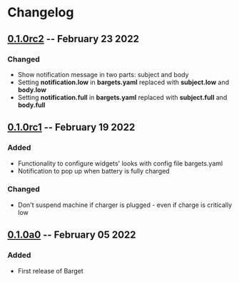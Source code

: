 # Changelog

## [0.1.0rc2](https://github.com/nikkelarsson/bargets/releases/tag/v0.1.0rc2) -- February 23 2022
### Changed
- Show notification message in two parts: subject and body
- Setting **notification.low** in **bargets.yaml** replaced with **subject.low** and **body.low**
- Setting **notification.full** in **bargets.yaml** replaced with **subject.full** and **body.full**

## [0.1.0rc1](https://github.com/nikkelarsson/bargets/releases/tag/v0.1.0rc1) -- February 19 2022
### Added
- Functionality to configure widgets' looks with config file bargets.yaml
- Notification to pop up when battery is fully charged

### Changed
- Don't suspend machine if charger is plugged - even if charge is critically low

## [0.1.0a0](https://github.com/nikkelarsson/bargets/releases/tag/v0.1.0a0) -- February 05 2022
### Added
- First release of Barget
